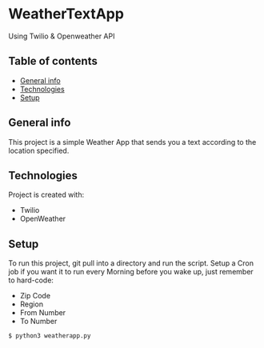 # WeatherTextApp
Using Twilio &amp; Openweather API

## Table of contents
* [General info](#general-info)
* [Technologies](#technologies)
* [Setup](#setup)

## General info
This project is a simple Weather App that sends you a text according to the location specified. 
	
## Technologies
Project is created with:
* Twilio
* OpenWeather

	
## Setup
To run this project, git pull into a directory and run the script.
Setup a Cron job if you want it to run every Morning before you wake up, just remember to hard-code:
* Zip Code
* Region
* From Number
* To Number

```
$ python3 weatherapp.py
```
